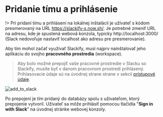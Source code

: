 # Pridanie tímu a prihlásenie

!> Pri pridaní tímu a prihlásení na lokálnej inštalácií je užívateľ s kódom presmerovaný na URL https://slackify-x.now.sh/. Je potrebné zmeniť URL na adresu, kde je spustená webová konzola, typicky http://localhost:3000/ (Slack nedovoľuje nastaviť localhost ako adresu pre presmerovanie).

Aby tím mohol začať využívať Slackify, musí najprv nainštalovať jeho aplikáciu do svojho **pracovného prostredia** (workspace).

> Aby bolo možné prepojiť vaše pracovné prostredie v Slacku so Slackify, musíte byť v danom pracovnom prostredí prihlásený. Prihlasovacie údaje sú na úvodnej strane strane v sekcií [prístupové údaje](/).

![add_to_slack](/images/add_to_slack.png)

Po prepojení je tím pridaný do databázy spolu s užívateľom, ktorý prepojenie vytvoril. Užívateľ sa môže prihlásiť pomocou tlačidla "**Sign in with Slack**" na úvodnej stránke webovej konzoly.
